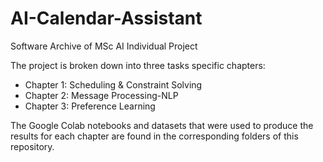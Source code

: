 # AI-Calendar-Assistant
Software Archive of MSc AI Individual Project

The project is broken down into three tasks specific chapters:
* Chapter 1: Scheduling & Constraint Solving
* Chapter 2: Message Processing-NLP
* Chapter 3: Preference Learning

The Google Colab notebooks and datasets that were used to produce the results for each chapter are found in the corresponding folders of this repository.
